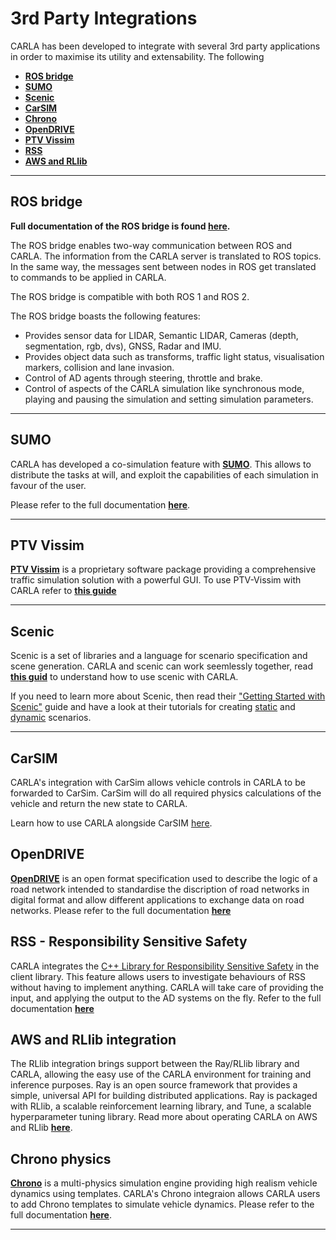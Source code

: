 
# 3rd Party Integrations

CARLA has been developed to integrate with several 3rd party applications in order to maximise its utility and extensability. The following  

-   [__ROS bridge__](https://carla.readthedocs.io/projects/ros-bridge/en/latest/)
-   [__SUMO__](adv_sumo.md)  
-   [__Scenic__](tuto_G_scenic.md)
-   [__CarSIM__](tuto_G_carsim_integration.md)
-   [__Chrono__](tuto_G_chrono.md)
-   [__OpenDRIVE__](adv_opendrive.md) 
-   [__PTV Vissim__](adv_ptv.md)
-   [__RSS__](adv_rss.md) 
-   [__AWS and RLlib__](tuto_G_rllib_integration.md)

---
## ROS bridge

__Full documentation of the ROS bridge is found [__here__](https://carla.readthedocs.io/projects/ros-bridge/en/latest/).__

The ROS bridge enables two-way communication between ROS and CARLA. The information from the CARLA server is translated to ROS topics. In the same way, the messages sent between nodes in ROS get translated to commands to be applied in CARLA.

The ROS bridge is compatible with both ROS 1 and ROS 2.

The ROS bridge boasts the following features:

- Provides sensor data for LIDAR, Semantic LIDAR, Cameras (depth, segmentation, rgb, dvs), GNSS, Radar and IMU.
- Provides object data such as transforms, traffic light status, visualisation markers, collision and lane invasion.
- Control of AD agents through steering, throttle and brake.
- Control of aspects of the CARLA simulation like synchronous mode, playing and pausing the simulation and setting simulation parameters.

---

## SUMO

CARLA has developed a co-simulation feature with [__SUMO__](https://www.eclipse.org/sumo/). This allows to distribute the tasks at will, and exploit the capabilities of each simulation in favour of the user.

Please refer to the full documentation [__here__](adv_sumo.md).

---

## PTV Vissim

[__PTV Vissim__](https://www.ptvgroup.com/en/solutions/products/ptv-vissim/) is a proprietary software package providing a comprehensive traffic simulation solution with a powerful GUI. To use PTV-Vissim with CARLA refer to [__this guide__](adv_ptv.md)

---

## Scenic 

Scenic is a set of libraries and a language for scenario specification and scene generation. CARLA and scenic can work seemlessly together, read [__this guid__](tuto_G_scenic.md) to understand how to use scenic with CARLA. 

If you need to learn more about Scenic, then read their ["Getting Started with Scenic"](https://scenic-lang.readthedocs.io/en/latest/quickstart.html) guide and have a look at their tutorials for creating [static](https://scenic-lang.readthedocs.io/en/latest/tutorials/tutorial.html) and [dynamic](https://scenic-lang.readthedocs.io/en/latest/tutorials/dynamics.html) scenarios.

---

## CarSIM

CARLA's integration with CarSim allows vehicle controls in CARLA to be forwarded to CarSim. CarSim will do all required physics calculations of the vehicle and return the new state to CARLA. 

Learn how to use CARLA alongside CarSIM [here](tuto_G_carsim_integration.md).

## OpenDRIVE

[__OpenDRIVE__](https://www.asam.net/standards/detail/opendrive/) is an open format specification used to describe the logic of a road network intended to standardise the discription of road networks in digital format and allow different applications to exchange data on road networks. Please refer to the full documentation [__here__](adv_opendrive.md)

## RSS - Responsibility Sensitive Safety

CARLA integrates the [C++ Library for Responsibility Sensitive Safety](https://github.com/intel/ad-rss-lib) in the client library. This feature allows users to investigate behaviours of RSS without having to implement anything. CARLA will take care of providing the input, and applying the output to the AD systems on the fly. Refer to the full documentation [__here__](adv_rss.md)

## AWS and RLlib integration

The RLlib integration brings support between the Ray/RLlib library and CARLA, allowing the easy use of the CARLA environment for training and inference purposes. Ray is an open source framework that provides a simple, universal API for building distributed applications. Ray is packaged with RLlib, a scalable reinforcement learning library, and Tune, a scalable hyperparameter tuning library. Read more about operating CARLA on AWS and RLlib [__here__](tuto_G_rllib_integration.md).

## Chrono physics

[__Chrono__](https://projectchrono.org/) is a multi-physics simulation engine providing high realism vehicle dynamics using templates. CARLA's Chrono integraion allows CARLA users to add Chrono templates to simulate vehicle dynamics. Please refer to the full documentation [__here__](tuto_G_chrono.md).

---